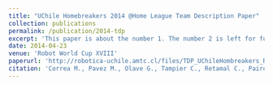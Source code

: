 ```yaml
---
title: "UChile Homebreakers 2014 @Home League Team Description Paper"
collection: publications
permalink: /publication/2014-tdp
excerpt: 'This paper is about the number 1. The number 2 is left for future work.'
date: 2014-04-23
venue: 'Robot World Cup XVIII'
paperurl: 'http://robotica-uchile.amtc.cl/files/TDP_UChileHombreakers_Robocup2014.pdf'
citation: 'Correa M., Pavez M., Olave G., Tampier C., Retamal C., Pairo W., Bernuy F., Herrmann D., Verschae R., Loncomilla P. MartÃŋnez L, Daud O., Ruiz-del-Solar J., (2014). &quot;UChile Homebreakers 2014 Home LeagueTeam Description Paper.&quot; <i>Robocup 2014: The Robot World Cup XVIII</i>.'
---
```

